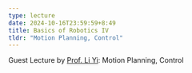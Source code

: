 ```yaml
---
type: lecture
date: 2024-10-16T23:59:59+8:49
title: Basics of Robotics IV 
tldr: "Motion Planning, Control"
---
```

Guest Lecture by <a href="https://ericyi.github.io/">Prof. Li Yi</a>:
Motion Planning, Control
